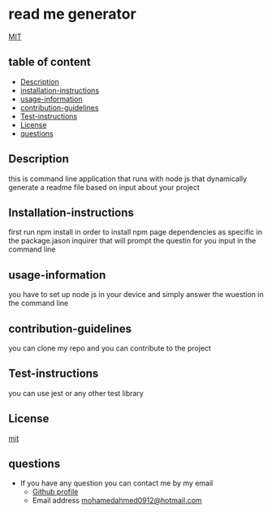 # read me generator

[MIT](mit.png)

## table of content

- [Description](#Description)
- [installation-instructions](#installation-instructions)
- [usage-information](#usage-information)
- [contribution-guidelines](#contribution-guidelines)
- [Test-instructions](#Test-instructions)
- [License](#License)
- [questions](#questions)

## Description

this is command line application that runs with node js that dynamically generate a readme file based on input about your project

## Installation-instructions

first run npm install in order to install npm page dependencies as specific in the package.jason inquirer that will prompt the questin for you input in the command line

## usage-information

you have to set up node js in your device and simply answer the wuestion in the command line

## contribution-guidelines

you can clone my repo and you can contribute to the project

## Test-instructions

you can use jest or any other test library

## License

[mit](https://mit-license.org/)

## questions

- If you have any question you can contact me by my email
  - [Github profile](https://github.com/mohamedahmed-1980)
  - Email address mohamedahmed0912@hotmail.com
